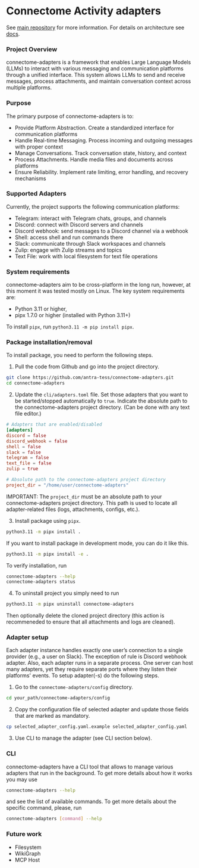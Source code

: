 # Connectome Activity adapters

See [main repository](https://github.com/antra-tess/connectome) for more information.
For details on architecture see [docs]().

### Project Overview
connectome-adapters is a framework that enables Large Language Models (LLMs) to interact with various messaging and communication platforms through a unified interface. This system allows LLMs to send and receive messages, process attachments, and maintain conversation context across multiple platforms.

### Purpose
The primary purpose of connectome-adapters is to:
* Provide Platform Abstraction. Create a standardized interface for communication platforms
* Handle Real-time Messaging. Process incoming and outgoing messages with proper context
* Manage Conversations. Track conversation state, history, and context
* Process Attachments. Handle media files and documents across platforms
* Ensure Reliability. Implement rate limiting, error handling, and recovery mechanisms

### Supported Adapters
Currently, the project supports the following communication platforms:
* Telegram: interact with Telegram chats, groups, and channels
* Discord: connect with Discord servers and channels
* Discord webhook: send messages to a Discord channel via a webhook
* Shell: access shell and run commands there
* Slack: communicate through Slack workspaces and channels
* Zulip: engage with Zulip streams and topics
* Text File: work with local filesystem for text file operations

### System requirements
connectome-adapters aim to be cross-platform in the long run, however, at this moment it was tested mostly on Linux. The key system requirements are:

- Python 3.11 or higher,
- pipx 1.7.0 or higher (installed with Python 3.11+)

To install `pipx`, run `python3.11 -m pip install pipx`.

### Package installation/removal
To install package, you need to perform the following steps.

1. Pull the code from Github and go into the project directory.
```bash
git clone https://github.com/antra-tess/connectome-adapters.git
cd connectome-adapters
```

2. Update the `cli/adapters.toml` file. Set those adapters that you want to be started/stopped automatically to `true`. Indicate the absolute path to the connectome-adapters project directory. (Can be done with any text file editor.)
```toml
# Adapters that are enabled/disabled
[adapters]
discord = false
discord_webhook = false
shell = false
slack = false
telegram = false
text_file = false
zulip = true

# Absolute path to the connectome-adapters project directory
project_dir = "/home/user/connectome-adapters"
```
IMPORTANT: The `project_dir` must be an absolute path to your connectome-adapters project directory. This path is used to locate all adapter-related files (logs, attachments, configs, etc.).

3. Install package using `pipx`.
```bash
python3.11 -m pipx install .
```
If you want to install package in development mode, you can do it like this.
```bash
python3.11 -m pipx install -e .
```
To verify installation, run
```bash
connectome-adapters --help
connectome-adapters status
```

4. To uninstall project you simply need to run
```bash
python3.11 -m pipx uninstall connectome-adapters
```
Then optionally delete the cloned project directory (this action is recommeneded to ensure that all attachments and logs are cleaned).

### Adapter setup
Each adapter instance handles exactly one user’s connection to a single provider (e.g., a user on Slack). The exception of rule is Discord webhook adapter. Also, each adapter runs in a separate process. One server can host many adapters, yet they require separate ports where they listen their platforms' events. To setup adapter(-s) do the following steps.

1. Go to the `connectome-adapters/config` directory.
```bash
cd your_path/connectome-adapters/config
```

2. Copy the configuration file of selected adapter and update those fields that are marked as mandatory.
```bash
cp selected_adapter_config.yaml.example selected_adapter_config.yaml
```

3. Use CLI to manage the adapter (see CLI section below).

### CLI
connectome-adapters have a CLI tool that allows to manage various adapters that run in the background. To get more details about how it works you may use
```bash
connectome-adapters --help
```
and see the list of available commands. To get more details about the specific command, please, run
```bash
connectome-adapters [command] --help
```

### Future work
* Filesystem
* WikiGraph
* MCP Host
